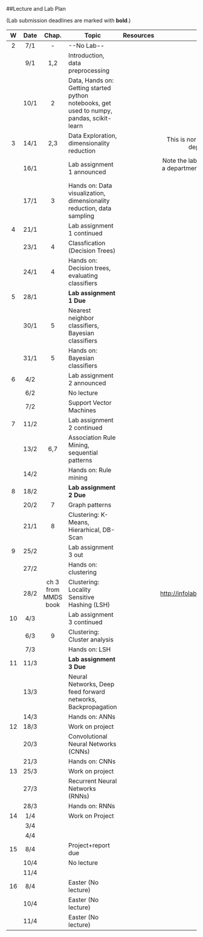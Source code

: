 ##Lecture and Lab Plan

(Lab submission deadlines are marked with **bold**.)

| W    |  Date     | Chap.     | Topic                                            | Resources | Travels / Remarks     |
|:----:|:---------:|:-----:    |--------------------------------------------------|:-------:|:------------:|
|  2   |  7/1      |   -     |         --No Lab--                              |       |              |
|      |  9/1      |   1,2        |  Introduction, data preprocessing  |         |              |
|      |  10/1     |   2        | Data, Hands on: Getting started python notebooks, get used to numpy, pandas, scikit-learn                         |       |              |
|  3   |  14/1     |   2,3       |  Data Exploration, dimensionality reduction |       | This is normally a lab slot but swapped due to department event on 16th Jan             |
|      |  16/1     |          |  Lab assignment 1 announced  |         |      Note the lab time is swapped with lecture, due to a department event, location is also changed (AR V-102 ([map](https://use.mazemap.com/#v=1&zlevel=1&left=5.6942916&right=5.6998302&top=58.9382070&bottom=58.9367275&sharepoitype=poi&sharepoi=133643&campusid=33)))        |
|      |  17/1     |   3        |  Hands on: Data visualization, dimensionality reduction, data sampling                       |       |              |
|  4   |  21/1     |           |    Lab assignment 1 continued                                   |       |              |
|      |  23/1     |    4       |    Classfication (Decision Trees) |         |              |
|      |  24/1     |    4       |   Hands on: Decision trees, evaluating classifiers                      |       |              |
|  5   |  28/1     |           |    **Lab assignment 1 Due**                                  |       |              |
|      |  30/1     |    5       |   Nearest neighbor classifiers, Bayesian classifiers |         |              |
|      |  31/1     |    5       |   Hands on: Bayesian classifiers                      |       |              |
|  6   |  4/2      |           |   Lab assignment 2 announced                                    |       |              |
|      |  6/2      |           |   No lecture |         |              |
|      |  7/2      |           |   Support Vector Machines                     |       |              |
|  7   |  11/2     |           |   Lab assignment 2 continued                                    |       |              |
|      |  13/2     |    6,7      |   Association Rule Mining, sequential patterns |         |              |
|      |  14/2     |           |   Hands on: Rule mining                      |       |              |
|  8   |  18/2     |           |   **Lab assignment 2 Due**                                    |       |              |
|      |  20/2     |    7      |   Graph patterns |         |              |
|      |  21/1     |    8       |  Clustering: K-Means, Hierarhical, DB-Scan                       |       |              |
|  9   |  25/2     |           |    Lab assignment 3 out                                    |       |              |
|      |  27/2     |           |   Hands on: clustering |         |              |
|      |  28/2     |    ch 3 from MMDS book       |   Clustering: Locality Sensitive Hashing (LSH)                       |       |    http://infolab.stanford.edu/~ullman/mmds/ch3.pdf          |
|  10  |  4/3      |           |    Lab assignment 3 continued                                   |       |              |
|      |  6/3      |    9       |   Clustering: Cluster analysis |         |              |
|      |  7/3      |           |   Hands on: LSH                       |       |              |
|  11  |  11/3     |           |  **Lab assignment 3 Due**                                      |       |              |
|      |  13/3     |           |   Neural Networks, Deep feed forward networks, Backpropagation |         |              |
|      |  14/3     |           |   Hands on: ANNs                      |       |              |
|  12  |  18/3     |           |   Work on project                                    |       |              |
|      |  20/3     |           |   Convolutional Neural Networks (CNNs) |         |              |
|      |  21/3     |           |   Hands on: CNNs                      |       |              |
|  13  |  25/3     |           |   Work on project                                    |       |              |
|      |  27/3     |           |   Recurrent Neural Networks (RNNs) |         |              |
|      |  28/3     |           |   Hands on: RNNs                      |       |              |
|  14  |  1/4      |           |   Work on Project                                    |       |              |
|      |  3/4      |           |    |         |              |
|      |  4/4      |           |                         |       |              |
|  15  |  8/4      |           |    Project+report due                                   |       |              |
|      |  10/4     |           |   No lecture  |         |              |
|      |  11/4     |           |                         |       |              |
|  16  |  8/4      |           |    Easter (No lecture)                                  |       |              |
|      |  10/4     |           |   Easter (No lecture)  |         |              |
|      |  11/4     |           |    Easter (No lecture)                     |       |              |
